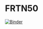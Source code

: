 # FRTN50
[![Binder](https://mybinder.org/badge_logo.svg)](https://mybinder.org/v2/gh/RasmusBacklund/FRTN50/HEAD?urlpath=lab)
